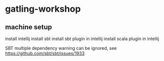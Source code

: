 gatling-workshop
================

machine setup
-------------

install intellij
install sbt
install sbt plugin in intellij
install scala plugin in intellij


SBT multiple dependency warning can be ignored, see https://github.com/sbt/sbt/issues/1933
